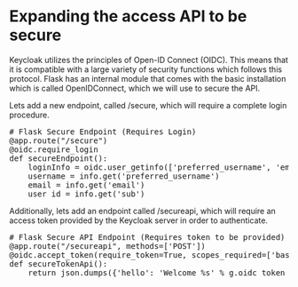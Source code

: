 # Expanding the access API to be secure
Keycloak utilizes the principles of Open-ID Connect (OIDC). This means that it is compatible with a large variety of security functions which follows this protocol. Flask has an internal module that comes with the basic installation which is called OpenIDConnect, which we will use to secure the API.

Lets add a new endpoint, called /secure, which will require a complete login procedure.
<pre class="file" data-filename="project/api.py" data-target="insert" data-marker="# Flask API Secure Endpoint
# ... spoilers...">
# Flask Secure Endpoint (Requires Login)
@app.route("/secure")
@oidc.require_login
def secureEndpoint():
    loginInfo = oidc.user_getinfo(['preferred_username', 'email', 'sub'])
    username = info.get('preferred_username')
    email = info.get('email')
    user_id = info.get('sub')
</pre>

Additionally, lets add an endpoint called /secureapi, which will require an access token provided by the Keycloak server in order to authenticate.
<pre class="file" data-filename="project/api.py" data-target="insert" data-marker="# Flask API Secure Endpoint
# ... spoilers...">
# Flask Secure API Endpoint (Requires token to be provided)
@app.route("/secureapi", methods=['POST'])
@oidc.accept_token(require_token=True, scopes_required=['basicUser'])
def secureTokenApi():
    return json.dumps({'hello': 'Welcome %s' % g.oidc_token_info['sub']})
</pre>